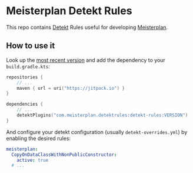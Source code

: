 # Meisterplan Detekt Rules

This repo contains [Detekt](https://detekt.dev/) Rules useful for developing [Meisterplan](https://github.com/meisterplan).

## How to use it

Look up the [most recent version](todo) and add the dependency to your `build.gradle.kts`:
```kotlin
repositories {
    // ...
    maven { url = uri("https://jitpack.io") }
}

dependencies {
    // ...
    detektPlugins("com.meisterplan.detektrules:detekt-rules:VERSION")
}
```

And configure your detekt configuration (usually `detekt-overrides.yml`) by enabling the desired rules:
```yaml
meisterplan:
  CopyOnDataClassWithNonPublicConstructor:
    active: true
  # ...
```
